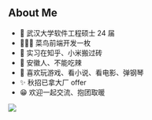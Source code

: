## About Me
-  🏫 武汉大学软件工程硕士 24 届
-  🧑🏻‍💻 菜鸟前端开发一枚
-  🧱 实习在知乎、小米搬过砖
-  🍜 安徽人、不能吃辣
-  🎹 喜欢玩游戏、看小说、看电影、弹钢琴
-  ✨ 秋招已拿大厂 offer
-  😁 欢迎一起交流、抱团取暖
  
![](https://w.wallhaven.cc/full/g7/wallhaven-g7wwoe.png)
